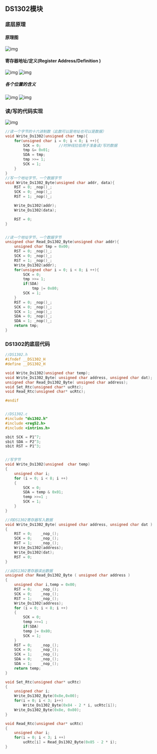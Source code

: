 ## DS1302模块
### 底层原理
#### 原理图
![img](https://img2023.cnblogs.com/blog/3583913/202502/3583913-20250219093806031-26558727.png)

####  寄存器地址/定义(Register Address/Definition )
![img](https://img2023.cnblogs.com/blog/3583913/202502/3583913-20250219115003324-216714000.png)
![img](https://img2023.cnblogs.com/blog/3583913/202502/3583913-20250219115126619-738157620.png)
##### 各个位置的含义
![img](https://img2023.cnblogs.com/blog/3583913/202502/3583913-20250219115900457-563467691.png)
![img](https://img2023.cnblogs.com/blog/3583913/202502/3583913-20250219115944468-1156147513.png)

### 读/写的代码实现
![img](https://img2023.cnblogs.com/blog/3583913/202502/3583913-20250219175546014-769481164.png)

```cpp
//读一个字节的十六进制数（此数可以是地址也可以是数据）
void Write_Ds1302(unsigned char tmp){
    for(unsigned char i = 0; i < 8; i ++){
        SCK = 0;        //时钟线拉低用于准备读/写的数据
        tmp &= 0x01;
        SDA = tmp;
        tmp >>= 1;
        SCK = 1;      
    }
}
//写一个地址字节，一个数据字节
void Write_Ds1302_Byte(unsigned char addr, data){
    RST = 0; _nop()_;
    SCK = 0; _nop()_;
    RST = 1; _nop()_;

    Write_Ds1302(addr);
    Write_Ds1302(data);

    RST = 0;
}


//读一个地址字节，一个数据字节
unsigned char Read_Ds1302_Byte(unsigned char addr){
    unsigned char tmp = 0x00;
    RST = 0; _nop()_;
    SCK = 0; _nop()_;
    RST = 1; _nop()_;
    Write_Ds1302(addr);
    for(unsigned char i = 0; i < 8; i ++){
        SCK = 0;
        tmp >>= 1;
        if(SDA)
            tmp |= 0x80;
        SCK = 1;
    }
    RST = 0; _nop()_;
    SCK = 0; _nop()_;
    SCK = 1; _nop()_;
    SDA = 0; _nop()_;
    SDA = 1; _nop()_;
    return tmp;
}
```

### DS1302的底层代码
```cpp
//DS1302.h
#ifndef __DS1302_H
#define __DS1302_H

void Write_Ds1302(unsigned char temp);
void Write_Ds1302_Byte( unsigned char address, unsigned char dat);
unsigned char Read_Ds1302_Byte( unsigned char address);
void Set_Rtc(unsigned char* ucRtc);
void Read_Rtc(unsigned char* ucRtc);

#endif


//DS1302.c
#include "ds1302.h"  									
#include <reg52.h>
#include <intrins.h>

sbit SCK = P1^7;		
sbit SDA = P2^3;		
sbit RST = P1^3; 


//写字节
void Write_Ds1302(unsigned  char temp) 
{
	unsigned char i;
	for (i = 0; i < 8; i ++)     	
	{ 
		SCK = 0;
		SDA = temp & 0x01;
		temp >>=1 ; 
		SCK = 1;
	}
}   

//向DS1302寄存器写入数据
void Write_Ds1302_Byte( unsigned char address, unsigned char dat )     
{
 	RST = 0;	_nop_();
 	SCK = 0;	_nop_();
 	RST = 1; 	_nop_();  
 	Write_Ds1302(address);	
 	Write_Ds1302(dat);		
 	RST = 0; 
}

//从DS1302寄存器读出数据
unsigned char Read_Ds1302_Byte ( unsigned char address )
{
 	unsigned char i,temp = 0x00;
 	RST = 0;	_nop_();
 	SCK = 0;	_nop_();
 	RST = 1;	_nop_();
 	Write_Ds1302(address);
 	for (i = 0; i < 8; i ++) 	
 	{		
		SCK = 0;
		temp >>=1 ;	
 		if(SDA)
 		temp |= 0x80;	
 		SCK = 1;
	} 
 	RST = 0;	_nop_();
 	SCK = 0;	_nop_();
	SCK = 1;	_nop_();
	SDA = 0;	_nop_();
	SDA = 1;	_nop_();
	return temp;			
}

void Set_Rtc(unsigned char* ucRtc)
{
	unsigned char i;
	Write_Ds1302_Byte(0x8e,0x00);
	for(i = 0; i < 3; i++)
		Write_Ds1302_Byte(0x84 - 2 * i, ucRtc[i]);
	Write_Ds1302_Byte(0x8e, 0x80);
}

void Read_Rtc(unsigned char* ucRtc)
{
	unsigned char i;
	for(i = 0; i < 3; i ++)
		ucRtc[i] = Read_Ds1302_Byte(0x85 - 2 * i);
}
```